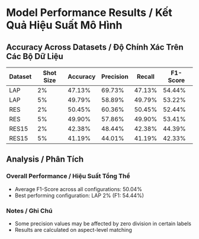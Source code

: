 # Model Performance Results / Kết Quả Hiệu Suất Mô Hình

## Accuracy Across Datasets / Độ Chính Xác Trên Các Bộ Dữ Liệu

| Dataset | Shot Size | Accuracy | Precision | Recall | F1-Score |
|---------|-----------|----------|-----------|---------|----------|
| LAP | 2% | 47.13% | 69.73% | 47.13% | 54.44% |
| LAP | 5% | 49.79% | 58.89% | 49.79% | 53.22% |
| RES | 2% | 50.45% | 60.36% | 50.45% | 52.44% |
| RES | 5% | 49.90% | 57.86% | 49.90% | 53.41% |
| RES15 | 2% | 42.38% | 48.44% | 42.38% | 44.39% |
| RES15 | 5% | 41.19% | 44.01% | 41.19% | 42.33% |

## Analysis / Phân Tích

### Overall Performance / Hiệu Suất Tổng Thể
- Average F1-Score across all configurations: 50.04%
- Best performing configuration: LAP 2% (F1: 54.44%)

### Notes / Ghi Chú
- Some precision values may be affected by zero division in certain labels
- Results are calculated on aspect-level matching
